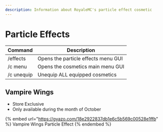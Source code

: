 ```yaml
---
description: Information about RoyaleMC's particle effect cosmetic
---
```


# Particle Effects

| Command    | Description                         |
| ---------- | ----------------------------------- |
| /effects   | Opens the particle effects menu GUI |
| /c menu    | Opens the cosmetics main menu GUI   |
| /c unequip | Unequip ALL equipped cosmetics      |

## Vampire Wings

* Store Exclusive&#x20;
* Only available during the month of October

{% embed url="https://gyazo.com/18e2922837db1e6c5b569c00528e1ffb" %}
Vampire Wings Particle Effect
{% endembed %}

